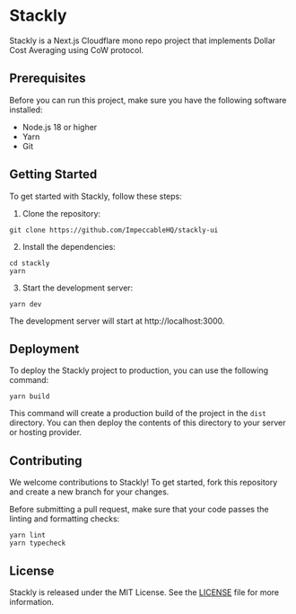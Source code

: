 # Stackly

Stackly is a Next.js Cloudflare mono repo project that implements Dollar Cost Averaging using CoW protocol.

## Prerequisites

Before you can run this project, make sure you have the following software installed:

- Node.js 18 or higher
- Yarn
- Git

## Getting Started

To get started with Stackly, follow these steps:

1. Clone the repository:

```
git clone https://github.com/ImpeccableHQ/stackly-ui
```

2. Install the dependencies:

```
cd stackly
yarn
```

3. Start the development server:

```
yarn dev
```

The development server will start at http://localhost:3000.

## Deployment

To deploy the Stackly project to production, you can use the following command:

```
yarn build
```

This command will create a production build of the project in the `dist` directory. You can then deploy the contents of this directory to your server or hosting provider.

## Contributing

We welcome contributions to Stackly! To get started, fork this repository and create a new branch for your changes.

Before submitting a pull request, make sure that your code passes the linting and formatting checks:

```
yarn lint
yarn typecheck
```

## License

Stackly is released under the MIT License. See the [LICENSE](LICENSE) file for more information.
